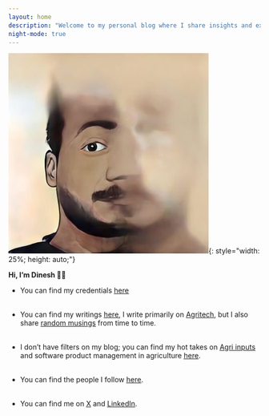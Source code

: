 ```yaml
---
layout: home
description: "Welcome to my personal blog where I share insights and experiences."
night-mode: true
---
```


<!-- Google tag (gtag.js) -->
<script async src="https://www.googletagmanager.com/gtag/js?id=G-N48S70CJWC"></script>
<script>
  window.dataLayer = window.dataLayer || [];
  function gtag(){dataLayer.push(arguments);}
  gtag('js', new Date());

  gtag('config', 'G-N48S70CJWC');
</script>

![itsme](dinesh.jpg){: style="width: 25%; height: auto;"}<br>

**Hi, I’m Dinesh 👋🏻**

- You can find my credentials [<u>here</u>]({{site.baseurl}}/about/) <br><br>
- You can find my writings [<u>here</u>](/blog/), I write primarily on [<u>Agritech</u>](/agriculture/), but I also share [<u>random musings</u>](/random_musings/) from time to time.<br><br>
- I don’t have filters on my blog; you can find my hot takes on [<u>Agri inputs</u>](/agri_inputs/) and software product management in agriculture [<u>here</u>](/product_management_posts/).<br><br>
- You can find the people I follow [<u>here</u>]({{site.baseurl}}/people_i_follow/).<br><br>

- You can find me on <a href="https://twitter.com/din8sh" target="_blank" rel="noopener noreferrer"><u>X</u></a> and <a href="https://linkedin.com/in/din8sh" target="_blank" rel="noopener noreferrer"><u>LinkedIn</u></a>.<br><br>
